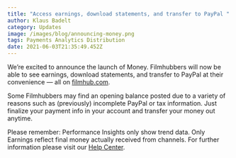 ```yaml
---
title: "Access earnings, download statements, and transfer to PayPal "
author: Klaus Badelt
category: Updates
image: /images/blog/announcing-money.png
tags: Payments Analytics Distribution
date: 2021-06-03T21:35:49.452Z
---
```

We’re excited to announce the launch of Money. Filmhubbers will now be able to see earnings, download statements, and transfer to PayPal at their convenience — all on [filmhub.com](https://filmhub.com).

Some Filmhubbers may find an opening balance posted due to a variety of reasons such as (previously) incomplete PayPal or tax information. Just finalize your payment info in your account and transfer your money out anytime.

Please remember: Performance Insights only show trend data. Only Earnings reflect final money actually received from channels. For further information please visit our [Help Center](https://help.filmhub.com).
